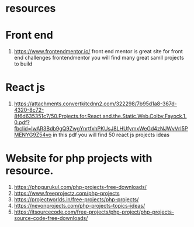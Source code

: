 # resources


# Front end 
1. https://www.frontendmentor.io/
 front end mentor is great site for front end challenges frontendmentor
 you will find many great samll projects to build 


# React js 
1. https://attachments.convertkitcdnn2.com/322298/7b95d1a8-367d-4320-8c72-8f6d635351c7/50.Projects.for.React.and.the.Static.Web.Colby.Fayock.1.0.pdf?fbclid=IwAR3Bdb9gQ9ZwgYnrtfxhPKUsJ8LHUfymxWeGd4zNJWvVrI5PMENYG9Z54vo
in this pdf you will find 50 react js projects ideas 


# Website for php projects with resource.
1. https://phpgurukul.com/php-projects-free-downloads/
2. https://www.freeprojectz.com/php-projects
3. https://projectworlds.in/free-projects/php-projects/
4. https://nevonprojects.com/php-projects-topics-ideas/
5. https://itsourcecode.com/free-projects/php-project/php-projects-source-code-free-downloads/

